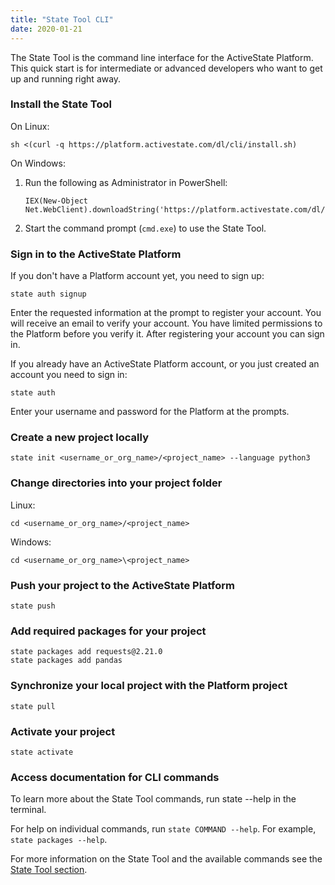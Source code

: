 ```yaml
---
title: "State Tool CLI"
date: 2020-01-21
---
```


The State Tool is the command line interface for the ActiveState Platform. This quick start is for intermediate or advanced developers who want to get up and running right away.<!--more-->

### Install the State Tool

On Linux:

```text
sh <(curl -q https://platform.activestate.com/dl/cli/install.sh)
```

On Windows:

1. Run the following as Administrator in PowerShell:

    ```text
    IEX(New-Object Net.WebClient).downloadString('https://platform.activestate.com/dl/cli/install.ps1')
    ```

2. Start the command prompt (`cmd.exe`) to use the State Tool.

### Sign in to the ActiveState Platform

If you don't have a Platform account yet, you need to sign up:

```text
state auth signup 
```

Enter the requested information at the prompt to register your account. You will receive an email to verify your account. You have limited permissions to the Platform before you verify it. After registering your account you can sign in.

If you already have an ActiveState Platform account, or you just created an account you need to sign in:

```text
state auth
```

Enter your username and password for the Platform at the prompts.

### Create a new project locally

```text
state init <username_or_org_name>/<project_name> --language python3
```

### Change directories into your project folder 

Linux:

```text
cd <username_or_org_name>/<project_name>
```

Windows:

```text
cd <username_or_org_name>\<project_name>
```

### Push your project to the ActiveState Platform

```text
state push
```

### Add required packages for your project 

```text
state packages add requests@2.21.0
state packages add pandas
```

### Synchronize your local project with the Platform project

```text
state pull
```

### Activate your project

```text
state activate
```

### Access documentation for CLI commands

To learn more about the State Tool commands, run state --help in the terminal.

For help on individual commands, run `state COMMAND --help`. For example, `state packages --help`.

For more information on the State Tool and the available commands see the [State Tool section](/state/).